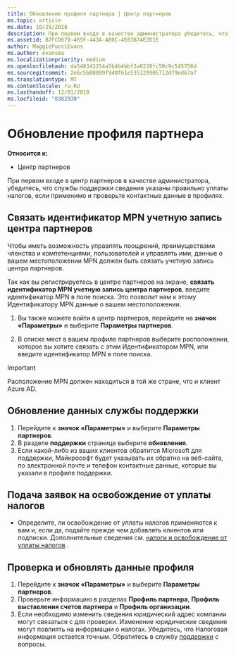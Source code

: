 ```yaml
---
title: Обновление профиля партнера | Центр партнеров
ms.topic: article
ms.date: 10/29/2018
description: При первом входе в качестве администратора убедитесь, что данные службы поддержки указаны правильно, внесите сведения об освобождении от уплаты налогов, если необходимо, и проверьте контактные данные в профилях.
ms.assetid: B7FCD670-465F-443A-A80C-4E83B74E2D1E
author: MaggiePucciEvans
ms.author: evansma
ms.localizationpriority: medium
ms.openlocfilehash: da548343254a5b4b4bbf3a8226fc50c9c545756d
ms.sourcegitcommit: 2e6c5b00099f948f61e535129905712d79ed67a7
ms.translationtype: MT
ms.contentlocale: ru-RU
ms.lasthandoff: 12/01/2018
ms.locfileid: "8382930"
---
```

# <a name="update-your-partner-profile"></a>Обновление профиля партнера

**Относится к:**

- Центр партнеров

При первом входе в центр партнеров в качестве администратора, убедитесь, что службы поддержки сведения указаны правильно уплаты налогов, если применимо и проверьте контактные данные в профилях.

## <a name="associate-your-mpn-id-to-your-partner-center-account"></a>Связать идентификатор MPN учетную запись центра партнеров

Чтобы иметь возможность управлять поощрений, преимуществами членства и компетенциями, пользователей и управлять ими, данные о вашем местоположении MPN должен быть связать учетную запись центра партнеров.

Так как вы регистрируетесь в центре партнеров на экране, **связать идентификатор MPN учетную запись центра партнеров**, введите идентификатор MPN в поле поиска. Это позволит нам к этому Идентификатору MPN данные о вашем местоположении.

1. Вы также можете войти в центр партнеров, перейдите на **значок «Параметры»** и выберите **Параметры партнеров**.

2. В списке мест в вашем профиле партнеров выберите расположении, которое вы хотите связать с этим Идентификатором MPN, или введите идентификатор MPN в поле поиска.

>[!IMPORTANT]
>Расположение MPN должен находиться в той же стране, что и клиент Azure AD.

## <a name="update-your-support-details"></a>Обновление данных службы поддержки

1. Перейдите к **значок «Параметры»** и выберите **Параметры партнеров**.
2. В разделе **поддержки** странице выберите **обновления**.
3. Если какой-либо из ваших клиентов обратится Microsoft для поддержки, Майкрософт будет указывать их обратно на веб-сайта, по электронной почте и телефон контактные данные, которые вы указали в профиле поддержки.

## <a name="file-tax-exemptions"></a>Подача заявок на освобождение от уплаты налогов

- Определите, ли освобождение от уплаты налогов применяются к вам и, если да, подайте прежде чем добавлять клиентов или подписки. Дополнительные сведения см. [налоги и освобождение от уплаты налогов](tax-and-tax-exemptions.md) .

## <a name="verify-and-update-your-profile-information"></a>Проверка и обновлять данные профиля

1. Перейдите к **значок «Параметры»** и выберите **Параметры партнеров**.
1. Проверьте информацию в разделах **Профиль партнера**, **Профиль выставления счетов партнера** и **Профиль организации**.
1. Если необходимо изменить сведения юридический адрес компании могут связаться с для проверки. Изменение юридические сведения могут повлиять на информации о налогах. Убедитесь, что Налоговая информация остается точным. Обратитесь в службу [поддержки](https://partner.microsoft.com/support/contact-support) с вопросы.